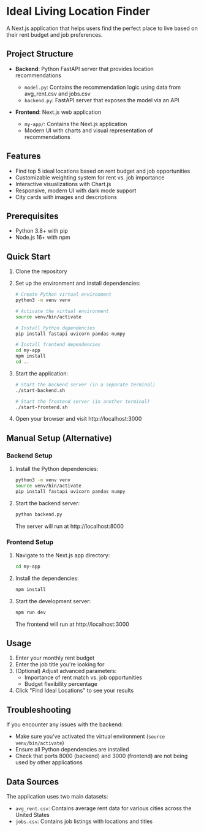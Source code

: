 # Ideal Living Location Finder

A Next.js application that helps users find the perfect place to live based on their rent budget and job preferences.

## Project Structure

- **Backend**: Python FastAPI server that provides location recommendations
  - `model.py`: Contains the recommendation logic using data from avg_rent.csv and jobs.csv
  - `backend.py`: FastAPI server that exposes the model via an API

- **Frontend**: Next.js web application
  - `my-app/`: Contains the Next.js application
  - Modern UI with charts and visual representation of recommendations

## Features

- Find top 5 ideal locations based on rent budget and job opportunities
- Customizable weighting system for rent vs. job importance
- Interactive visualizations with Chart.js
- Responsive, modern UI with dark mode support
- City cards with images and descriptions

## Prerequisites

- Python 3.8+ with pip
- Node.js 16+ with npm

## Quick Start

1. Clone the repository
2. Set up the environment and install dependencies:
   ```bash
   # Create Python virtual environment
   python3 -m venv venv
   
   # Activate the virtual environment
   source venv/bin/activate
   
   # Install Python dependencies
   pip install fastapi uvicorn pandas numpy
   
   # Install frontend dependencies
   cd my-app
   npm install
   cd ..
   ```

3. Start the application:
   ```bash
   # Start the backend server (in a separate terminal)
   ./start-backend.sh
   
   # Start the frontend server (in another terminal)
   ./start-frontend.sh
   ```

4. Open your browser and visit http://localhost:3000

## Manual Setup (Alternative)

### Backend Setup

1. Install the Python dependencies:
   ```bash
   python3 -m venv venv
   source venv/bin/activate
   pip install fastapi uvicorn pandas numpy
   ```

2. Start the backend server:
   ```bash
   python backend.py
   ```
   The server will run at http://localhost:8000

### Frontend Setup

1. Navigate to the Next.js app directory:
   ```bash
   cd my-app
   ```

2. Install the dependencies:
   ```bash
   npm install
   ```

3. Start the development server:
   ```bash
   npm run dev
   ```
   The frontend will run at http://localhost:3000

## Usage

1. Enter your monthly rent budget
2. Enter the job title you're looking for
3. (Optional) Adjust advanced parameters:
   - Importance of rent match vs. job opportunities
   - Budget flexibility percentage
4. Click "Find Ideal Locations" to see your results

## Troubleshooting

If you encounter any issues with the backend:
- Make sure you've activated the virtual environment (`source venv/bin/activate`)
- Ensure all Python dependencies are installed
- Check that ports 8000 (backend) and 3000 (frontend) are not being used by other applications

## Data Sources

The application uses two main datasets:
- `avg_rent.csv`: Contains average rent data for various cities across the United States
- `jobs.csv`: Contains job listings with locations and titles 